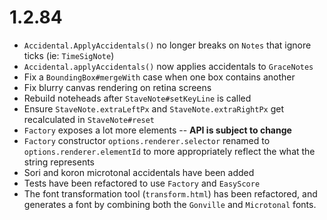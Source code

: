 # 1.2.84

- `Accidental.ApplyAccidentals()` no longer breaks on `Notes` that ignore ticks (ie: `TimeSigNote`)
- `Accidental.applyAccidentals()` now applies accidentals to `GraceNotes`
- Fix a `BoundingBox#mergeWith` case when one box contains another
- Fix blurry canvas rendering on retina screens
- Rebuild noteheads after `StaveNote#setKeyLine` is called
- Ensure `StaveNote.extraLeftPx` and `StaveNote.extraRightPx` get recalculated in `StaveNote#reset`
- `Factory` exposes a lot more elements -- **API is subject to change**
- `Factory` constructor `options.renderer.selector` renamed to `options.renderer.elementId` to more appropriately reflect the what the string represents
- Sori and koron microtonal accidentals have been added
- Tests have been refactored to use `Factory` and `EasyScore`
- The font transformation tool (`transform.html`) has been refactored, and generates a font by combining both the `Gonville` and `Microtonal` fonts.